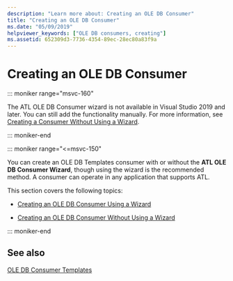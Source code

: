 ```yaml
---
description: "Learn more about: Creating an OLE DB Consumer"
title: "Creating an OLE DB Consumer"
ms.date: "05/09/2019"
helpviewer_keywords: ["OLE DB consumers, creating"]
ms.assetid: 652309d3-7736-4354-89ec-28ec80a83f9a
---
```

# Creating an OLE DB Consumer

::: moniker range="msvc-160"

The ATL OLE DB Consumer wizard is not available in Visual Studio 2019 and later. You can still add the functionality manually. For more information, see [Creating a Consumer Without Using a Wizard](creating-a-consumer-without-using-a-wizard.md).

::: moniker-end

::: moniker range="<=msvc-150"

You can create an OLE DB Templates consumer with or without the **ATL OLE DB Consumer Wizard**, though using the wizard is the recommended method. A consumer can operate in any application that supports ATL.

This section covers the following topics:

- [Creating an OLE DB Consumer Using a Wizard](../../data/oledb/creating-an-ole-db-consumer-using-a-wizard.md)

- [Creating an OLE DB Consumer Without Using a Wizard](../../data/oledb/creating-a-consumer-without-using-a-wizard.md)

::: moniker-end

## See also

[OLE DB Consumer Templates](../../data/oledb/ole-db-consumer-templates-cpp.md)
